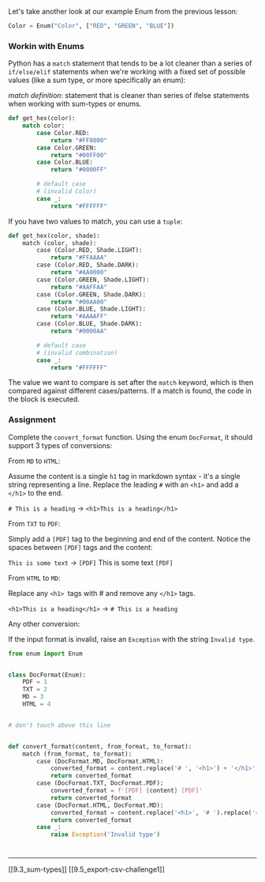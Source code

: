 Let's take another look at our example Enum from the previous lesson:
``` python
Color = Enum("Color", ["RED", "GREEN", "BLUE"])
```
### Workin with Enums
Python has a `match` statement that tends to be a lot cleaner than a series of `if/else/elif` statements when we're working with a fixed set of possible values (like a sum type, or more specifically an enum):

*match definition*: statement that is cleaner than series of ifelse statements when working with sum-types or enums. 
``` python
def get_hex(color):
    match color:
        case Color.RED:
            return "#FF0000"
        case Color.GREEN:
            return "#00FF00"
        case Color.BLUE:
            return "#0000FF"

        # default case
        # (invalid Color)
        case _:
            return "#FFFFFF"
```
If you have two values to match, you can use a `tuple`:
``` python
def get_hex(color, shade):
    match (color, shade):
        case (Color.RED, Shade.LIGHT):
            return "#FFAAAA"
        case (Color.RED, Shade.DARK):
            return "#AA0000"
        case (Color.GREEN, Shade.LIGHT):
            return "#AAFFAA"
        case (Color.GREEN, Shade.DARK):
            return "#00AA00"
        case (Color.BLUE, Shade.LIGHT):
            return "#AAAAFF"
        case (Color.BLUE, Shade.DARK):
            return "#0000AA"

        # default case
        # (invalid combination)
        case _:
            return "#FFFFFF"
```
The value we want to compare is set after the `match` keyword, which is then compared against different cases/patterns. If a match is found, the code in the block is executed.

### Assignment
Complete the `convert_format` function. Using the enum `DocFormat`, it should support 3 types of conversions:

From `MD` to `HTML`:

Assume the content is a single `h1` tag in markdown syntax - it's a single string representing a line. Replace the leading `#` with an `<h1>` and add a `</h1>` to the end.

`# This is a heading` -> `<h1>This is a heading</h1>`

From `TXT` to `PDF`:

Simply add a `[PDF]` tag to the beginning and end of the content. Notice the spaces between `[PDF]` tags and the content:

`This is some text` -> `[PDF]` This is some text `[PDF]`

From `HTML` to `MD`:

Replace any `<h1> `tags with # and remove any `</h1>` tags.

`<h1>This is a heading</h1>` -> `# This is a heading`

Any other conversion:

If the input format is invalid, raise an `Exception` with the string `Invalid type`.
``` python
from enum import Enum


class DocFormat(Enum):
    PDF = 1
    TXT = 2
    MD = 3
    HTML = 4


# don't touch above this line


def convert_format(content, from_format, to_format):
    match (from_format, to_format):
	    case (DocFormat.MD, DocFormat.HTML):
		    converted_format = content.replace('# ', '<h1>') + '</h1>'
		    return converted_format
	    case (DocFormat.TXT, DocFormat.PDF):
		    converted_format = f'[PDF] {content} [PDF]'
		    return converted_format
	    case (DocFormat.HTML, DocFormat.MD):
		    converted_format = content.replace('<h1>', '# ').replace('</h1>', '')
		    return converted_format
	    case _:
		    raise Exception('Invalid type')

```
# 
---
[[9.3_sum-types]]
[[9.5_export-csv-challenge1]]